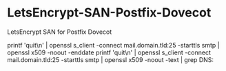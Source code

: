 # LetsEncrypt-SAN-Postfix-Dovecot
LetsEncrypt SAN for Postfix Dovecot

printf 'quit\n' | openssl s_client -connect mail.domain.tld:25 -starttls smtp | openssl x509 -noout -enddate
printf 'quit\n' | openssl s_client -connect mail.domain.tld:25 -starttls smtp | openssl x509 -noout -text | grep DNS:
